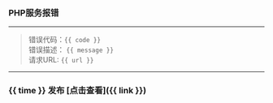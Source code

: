 ### PHP服务报错

----

> 错误代码：`{{ code }}`   
> 错误描述： `{{ message }}`  
> 请求URL: `{{ url }}` 

---

### {{ time }} 发布 [点击查看]({{ link }})


